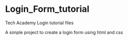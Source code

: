 # Login_Form_tutorial
Tech Academy Login tutorial files

A simple project to create a login form using html and css
